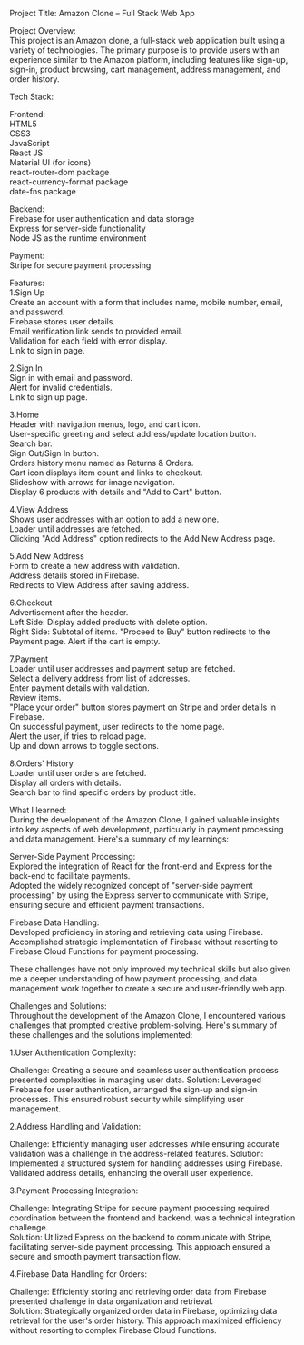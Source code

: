 Project Title: Amazon Clone – Full Stack Web App  
  
  
Project Overview:  
This project is an Amazon clone, a full-stack web application built using a variety of technologies. The primary purpose is to provide users with an experience similar to the Amazon platform, including features like sign-up, sign-in, product browsing, cart management, address management, and order history.  
  
  
Tech Stack:  
  
Frontend:  
HTML5  
CSS3  
JavaScript  
React JS  
Material UI (for icons)  
react-router-dom package  
react-currency-format package  
date-fns package  
  
Backend:  
Firebase for user authentication and data storage  
Express for server-side functionality  
Node JS as the runtime environment  
  
Payment:  
Stripe for secure payment processing  
  
  
Features:  
1.Sign Up  
Create an account with a form that includes name, mobile number, email, and password.  
Firebase stores user details.  
Email verification link sends to provided email.  
Validation for each field with error display.  
Link to sign in page.  
  
2.Sign In  
Sign in with email and password.  
Alert for invalid credentials.  
Link to sign up page.  
  
3.Home  
Header with navigation menus, logo, and cart icon.  
User-specific greeting and select address/update location button.  
Search bar.  
Sign Out/Sign In button.  
Orders history menu named as Returns & Orders.  
Cart icon displays item count and links to checkout.  
Slideshow with arrows for image navigation.  
Display 6 products with details and "Add to Cart" button.  
  
4.View Address  
Shows user addresses with an option to add a new one.  
Loader until addresses are fetched.  
Clicking "Add Address" option redirects to the Add New Address page.  
  
5.Add New Address  
Form to create a new address with validation.  
Address details stored in Firebase.  
Redirects to View Address after saving address.  
  
6.Checkout  
Advertisement after the header.  
Left Side: Display added products with delete option.  
Right Side: Subtotal of items. "Proceed to Buy" button redirects to the Payment page. Alert if the cart is empty.  
  
7.Payment  
Loader until user addresses and payment setup are fetched.  
Select a delivery address from list of addresses.  
Enter payment details with validation.  
Review items.  
"Place your order" button stores payment on Stripe and order details in Firebase.  
On successful payment, user redirects to the home page.  
Alert the user, if tries to reload page.  
Up and down arrows to toggle sections.  
  
8.Orders' History  
Loader until user orders are fetched.  
Display all orders with details.  
Search bar to find specific orders by product title.  
  
  
What I learned:  
During the development of the Amazon Clone, I gained valuable insights into key aspects of web development, particularly in payment processing and data management. Here's a summary of my learnings:  
  
Server-Side Payment Processing:  
Explored the integration of React for the front-end and Express for the back-end to facilitate payments.  
Adopted the widely recognized concept of "server-side payment processing" by using the Express server to communicate with Stripe, ensuring secure and efficient payment transactions.  
  
Firebase Data Handling:  
Developed proficiency in storing and retrieving data using Firebase.
Accomplished strategic implementation of Firebase without resorting to Firebase Cloud Functions for payment processing.  
  
These challenges have not only improved my technical skills but also given me a deeper understanding of how payment processing, and data management work together to create a secure and user-friendly web app.  
  
  
Challenges and Solutions:  
Throughout the development of the Amazon Clone, I encountered various challenges that prompted creative problem-solving. Here's summary of these challenges and the solutions implemented:  
  
1.User Authentication Complexity:  
  
Challenge: Creating a secure and seamless user authentication process presented complexities in managing user data.
Solution: Leveraged Firebase for user authentication, arranged the sign-up and sign-in processes. This ensured robust security while simplifying user management.  
  
2.Address Handling and Validation:  
  
Challenge: Efficiently managing user addresses while ensuring accurate validation was a challenge in the address-related features.
Solution: Implemented a structured system for handling addresses using Firebase. Validated address details, enhancing the overall user experience.
  
3.Payment Processing Integration:  
  
Challenge: Integrating Stripe for secure payment processing required coordination between the frontend and backend, was a technical integration challenge.  
Solution: Utilized Express on the backend to communicate with Stripe, facilitating server-side payment processing. This approach ensured a secure and smooth payment transaction flow.  
  
4.Firebase Data Handling for Orders:   
  
Challenge: Efficiently storing and retrieving order data from Firebase presented challenge in data organization and retrieval.  
Solution: Strategically organized order data in Firebase, optimizing data retrieval for the user's order history. This approach maximized efficiency without resorting to complex Firebase Cloud Functions.  